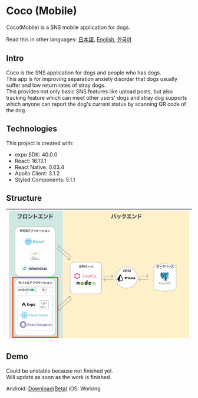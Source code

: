 # Coco (Mobile)

Coco(Mobile) is a SNS mobile application for dogs.

Read this in other languages: [日本語](./README.md), [English](./README.en.md), [한국어](./README.ko.md)

## Intro

Coco is the SNS application for dogs and people who has dogs. \
This app is for improving separation anxiety disorder that dogs usually suffer and low return rates of stray dogs.\
This provides not only basic SNS features like upload posts, but also tracking feature which can meet other users' dogs and stray dog supports which anyone can report the dog's current status by scanning QR code of the dog.

## Technologies

This project is created with:

- expo SDK: 40.0.0
- React: 16.13.1
- React Native: 0.63.4
- Apollo Client: 3.1.2
- Styled Components: 5.1.1

## Structure

| <img src="./mobile.jpg" alt="drawing" width="600"/> |
| :-------------------------------------------------: |

## Demo

Could be unstable because not finished yet. \
Will update as soon as the work is finished.

Android: <a href="https://www.dropbox.com/s/xq35z768ve5x2k7/app-release.apk?dl=0">Download(Beta)</a>
iOS: Working
